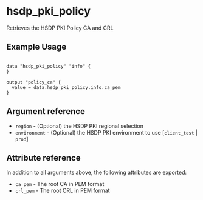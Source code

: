 # hsdp_pki_policy

Retrieves the HSDP PKI Policy CA and CRL

## Example Usage

```hcl

data "hsdp_pki_policy" "info" {
}

output "policy_ca" {
  value = data.hsdp_pki_policy.info.ca_pem
}
```

## Argument reference

* `region` - (Optional) the HSDP PKI regional selection
* `environment` - (Optional) the HSDP PKI environment to use [`client_test` | `prod`]

## Attribute reference

In addition to all arguments above, the following attributes are exported:

* `ca_pem` - The root CA in PEM format
* `crl_pem` - The root CRL in PEM format

